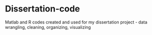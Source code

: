 # Dissertation-code
Matlab and R codes created and used for my dissertation project - data wrangling, cleaning, organizing, visualizing
